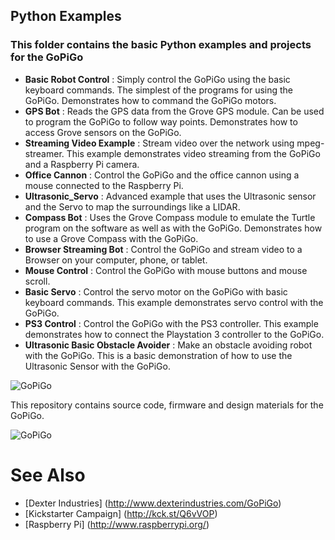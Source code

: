 ## Python Examples
### This folder contains the basic Python examples and projects for the GoPiGo

- **Basic Robot Control** : Simply control the GoPiGo using the basic keyboard commands.  The simplest of the programs for using the GoPiGo.  Demonstrates how to command the GoPiGo motors.
- **GPS Bot** : Reads the GPS data from the Grove GPS module. Can be used to program the GoPiGo to follow way points.  Demonstrates how to access Grove sensors on the GoPiGo.
- **Streaming Video Example** : Stream video over the network using mpeg-streamer.  This example demonstrates video streaming from the GoPiGo and a Raspberry Pi camera.
- **Office Cannon** : Control the GoPiGo and the office cannon using a mouse connected to the Raspberry Pi.
- **Ultrasonic_Servo** : Advanced example that uses the Ultrasonic sensor and the Servo to map the surroundings like a LIDAR.
- **Compass Bot** : Uses the Grove Compass module to emulate the Turtle program on the software as well as with the GoPiGo.  Demonstrates how to use a Grove Compass with the GoPiGo.
- **Browser Streaming Bot** : Control the GoPiGo and stream video to a Browser on your computer, phone, or tablet.
- **Mouse Control** : Control the GoPiGo with mouse buttons and mouse scroll.
- **Basic Servo** : Control the servo motor on the GoPiGo with basic keyboard commands.  This example demonstrates servo control with the GoPiGo.
- **PS3 Control** : Control the GoPiGo with the PS3 controller.  This example demonstrates how to connect the Playstation 3 controller to the GoPiGo.
- **Ultrasonic Basic Obstacle Avoider** : Make an obstacle avoiding robot with the GoPiGo.  This is a basic demonstration of how to use the Ultrasonic Sensor with the GoPiGo.

![ GoPiGo ](https://raw.githubusercontent.com/DexterInd/GoPiGo/master/GoPiGo_Chassis-300.jpg)

This repository contains source code, firmware and design materials for the GoPiGo.

![ GoPiGo ](https://raw.githubusercontent.com/DexterInd/GoPiGo/master/GoPiGo_Front_Facing_Camera300.jpg)

# See Also

- [Dexter Industries] (http://www.dexterindustries.com/GoPiGo)
- [Kickstarter Campaign] (http://kck.st/Q6vVOP)
- [Raspberry Pi] (http://www.raspberrypi.org/)